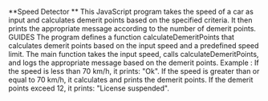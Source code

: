 





**Speed Detector **
This JavaScript program takes the speed of a car as input and calculates demerit points based on the specified criteria. It then prints the appropriate message according to the number of demerit points.
GUIDES
The program defines a function calculateDemeritPoints that calculates demerit points based on the input speed and a predefined speed limit.
The main function takes the input speed, calls calculateDemeritPoints, and logs the appropriate message based on the demerit points.
Example :
If the speed is less than 70 km/h, it prints: "Ok".
If the speed is greater than or equal to 70 km/h, it calculates and prints the demerit points.
If the demerit points exceed 12, it prints: "License suspended".
